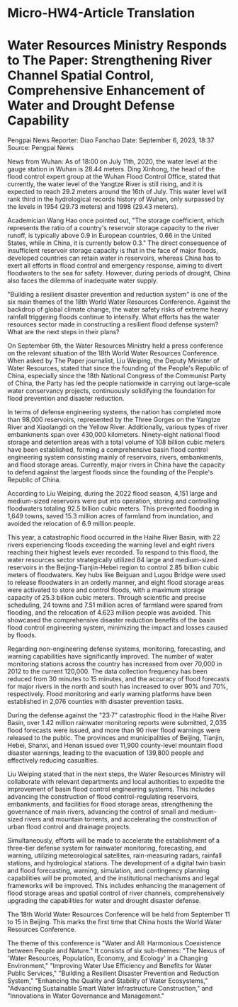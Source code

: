 # Micro-HW4-Article Translation


# Water Resources Ministry Responds to The Paper: Strengthening River Channel Spatial Control, Comprehensive Enhancement of Water and Drought Defense Capability

Pengpai News Reporter: Diao Fanchao
Date: September 6, 2023, 18:37
Source: Pengpai News

News from Wuhan: As of 18:00 on July 11th, 2020, the water level at the gauge station in Wuhan is 28.44 meters. Ding Xinhong, the head of the flood control expert group at the Wuhan Flood Control Office, stated that currently, the water level of the Yangtze River is still rising, and it is expected to reach 29.2 meters around the 16th of July. This water level will rank third in the hydrological records history of Wuhan, only surpassed by the levels in 1954 (29.73 meters) and 1998 (29.43 meters).

Academician Wang Hao once pointed out, "The storage coefficient, which represents the ratio of a country's reservoir storage capacity to the river runoff, is typically above 0.9 in European countries, 0.66 in the United States, while in China, it is currently below 0.3." The direct consequence of insufficient reservoir storage capacity is that in the face of major floods, developed countries can retain water in reservoirs, whereas China has to exert all efforts in flood control and emergency response, aiming to divert floodwaters to the sea for safety. However, during periods of drought, China also faces the dilemma of inadequate water supply.

"Building a resilient disaster prevention and reduction system" is one of the six main themes of the 18th World Water Resources Conference. Against the backdrop of global climate change, the water safety risks of extreme heavy rainfall triggering floods continue to intensify. What efforts has the water resources sector made in constructing a resilient flood defense system? What are the next steps in their plans?

On September 6th, the Water Resources Ministry held a press conference on the relevant situation of the 18th World Water Resources Conference. When asked by The Paper journalist, Liu Weiping, the Deputy Minister of Water Resources, stated that since the founding of the People's Republic of China, especially since the 18th National Congress of the Communist Party of China, the Party has led the people nationwide in carrying out large-scale water conservancy projects, continuously solidifying the foundation for flood prevention and disaster reduction.

In terms of defense engineering systems, the nation has completed more than 98,000 reservoirs, represented by the Three Gorges on the Yangtze River and Xiaolangdi on the Yellow River. Additionally, various types of river embankments span over 430,000 kilometers. Ninety-eight national flood storage and detention areas with a total volume of 108 billion cubic meters have been established, forming a comprehensive basin flood control engineering system consisting mainly of reservoirs, rivers, embankments, and flood storage areas. Currently, major rivers in China have the capacity to defend against the largest floods since the founding of the People's Republic of China.

According to Liu Weiping, during the 2022 flood season, 4,151 large and medium-sized reservoirs were put into operation, storing and controlling floodwaters totaling 92.5 billion cubic meters. This prevented flooding in 1,649 towns, saved 15.3 million acres of farmland from inundation, and avoided the relocation of 6.9 million people.

This year, a catastrophic flood occurred in the Haihe River Basin, with 22 rivers experiencing floods exceeding the warning level and eight rivers reaching their highest levels ever recorded. To respond to this flood, the water resources sector strategically utilized 84 large and medium-sized reservoirs in the Beijing-Tianjin-Hebei region to control 2.85 billion cubic meters of floodwaters. Key hubs like Beiguan and Lugou Bridge were used to release floodwaters in an orderly manner, and eight flood storage areas were activated to store and control floods, with a maximum storage capacity of 25.3 billion cubic meters. Through scientific and precise scheduling, 24 towns and 7.51 million acres of farmland were spared from flooding, and the relocation of 4.623 million people was avoided. This showcased the comprehensive disaster reduction benefits of the basin flood control engineering system, minimizing the impact and losses caused by floods.

Regarding non-engineering defense systems, monitoring, forecasting, and warning capabilities have significantly improved. The number of water monitoring stations across the country has increased from over 70,000 in 2012 to the current 120,000. The data collection frequency has been reduced from 30 minutes to 15 minutes, and the accuracy of flood forecasts for major rivers in the north and south has increased to over 90% and 70%, respectively. Flood monitoring and early warning platforms have been established in 2,076 counties with disaster prevention tasks.

During the defense against the "23·7" catastrophic flood in the Haihe River Basin, over 1.42 million rainwater monitoring reports were submitted, 2,035 flood forecasts were issued, and more than 90 river flood warnings were released to the public. The provinces and municipalities of Beijing, Tianjin, Hebei, Shanxi, and Henan issued over 11,900 county-level mountain flood disaster warnings, leading to the evacuation of 139,800 people and effectively reducing casualties.

Liu Weiping stated that in the next steps, the Water Resources Ministry will collaborate with relevant departments and local authorities to expedite the improvement of basin flood control engineering systems. This includes advancing the construction of flood control-regulating reservoirs, embankments, and facilities for flood storage areas, strengthening the governance of main rivers, advancing the control of small and medium-sized rivers and mountain torrents, and accelerating the construction of urban flood control and drainage projects.

Simultaneously, efforts will be made to accelerate the establishment of a three-tier defense system for rainwater monitoring, forecasting, and warning, utilizing meteorological satellites, rain-measuring radars, rainfall stations, and hydrological stations. The development of a digital twin basin and flood forecasting, warning, simulation, and contingency planning capabilities will be promoted, and the institutional mechanisms and legal frameworks will be improved. This includes enhancing the management of flood storage areas and spatial control of river channels, comprehensively upgrading the capabilities for water and drought disaster defense.

The 18th World Water Resources Conference will be held from September 11 to 15 in Beijing. This marks the first time that China hosts the World Water Resources Conference.

The theme of this conference is "Water and All: Harmonious Coexistence between People and Nature." It consists of six sub-themes: "The Nexus of 'Water Resources, Population, Economy, and Ecology' in a Changing Environment," "Improving Water Use Efficiency and Benefits for Water Public Services," "Building a Resilient Disaster Prevention and Reduction System," "Enhancing the Quality and Stability of Water Ecosystems," "Advancing Sustainable Smart Water Infrastructure Construction," and "Innovations in Water Governance and Management."

